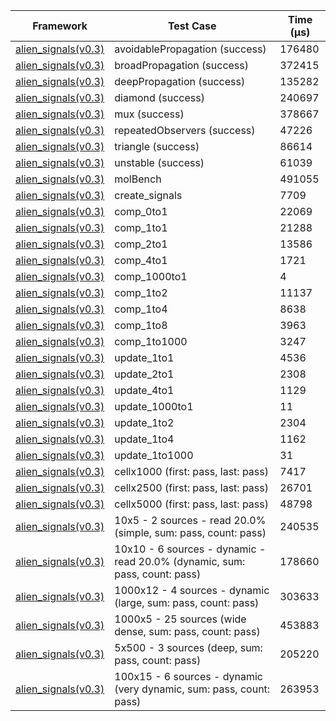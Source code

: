 | Framework | Test Case | Time (μs) |
| --- | --- | --- |
| [alien_signals(v0.3)](https://github.com/medz/alien-signals-dart) | avoidablePropagation (success) | 176480 |
| [alien_signals(v0.3)](https://github.com/medz/alien-signals-dart) | broadPropagation (success) | 372415 |
| [alien_signals(v0.3)](https://github.com/medz/alien-signals-dart) | deepPropagation (success) | 135282 |
| [alien_signals(v0.3)](https://github.com/medz/alien-signals-dart) | diamond (success) | 240697 |
| [alien_signals(v0.3)](https://github.com/medz/alien-signals-dart) | mux (success) | 378667 |
| [alien_signals(v0.3)](https://github.com/medz/alien-signals-dart) | repeatedObservers (success) | 47226 |
| [alien_signals(v0.3)](https://github.com/medz/alien-signals-dart) | triangle (success) | 86614 |
| [alien_signals(v0.3)](https://github.com/medz/alien-signals-dart) | unstable (success) | 61039 |
| [alien_signals(v0.3)](https://github.com/medz/alien-signals-dart) | molBench | 491055 |
| [alien_signals(v0.3)](https://github.com/medz/alien-signals-dart) | create_signals | 7709 |
| [alien_signals(v0.3)](https://github.com/medz/alien-signals-dart) | comp_0to1 | 22069 |
| [alien_signals(v0.3)](https://github.com/medz/alien-signals-dart) | comp_1to1 | 21288 |
| [alien_signals(v0.3)](https://github.com/medz/alien-signals-dart) | comp_2to1 | 13586 |
| [alien_signals(v0.3)](https://github.com/medz/alien-signals-dart) | comp_4to1 | 1721 |
| [alien_signals(v0.3)](https://github.com/medz/alien-signals-dart) | comp_1000to1 | 4 |
| [alien_signals(v0.3)](https://github.com/medz/alien-signals-dart) | comp_1to2 | 11137 |
| [alien_signals(v0.3)](https://github.com/medz/alien-signals-dart) | comp_1to4 | 8638 |
| [alien_signals(v0.3)](https://github.com/medz/alien-signals-dart) | comp_1to8 | 3963 |
| [alien_signals(v0.3)](https://github.com/medz/alien-signals-dart) | comp_1to1000 | 3247 |
| [alien_signals(v0.3)](https://github.com/medz/alien-signals-dart) | update_1to1 | 4536 |
| [alien_signals(v0.3)](https://github.com/medz/alien-signals-dart) | update_2to1 | 2308 |
| [alien_signals(v0.3)](https://github.com/medz/alien-signals-dart) | update_4to1 | 1129 |
| [alien_signals(v0.3)](https://github.com/medz/alien-signals-dart) | update_1000to1 | 11 |
| [alien_signals(v0.3)](https://github.com/medz/alien-signals-dart) | update_1to2 | 2304 |
| [alien_signals(v0.3)](https://github.com/medz/alien-signals-dart) | update_1to4 | 1162 |
| [alien_signals(v0.3)](https://github.com/medz/alien-signals-dart) | update_1to1000 | 31 |
| [alien_signals(v0.3)](https://github.com/medz/alien-signals-dart) | cellx1000 (first: pass, last: pass) | 7417 |
| [alien_signals(v0.3)](https://github.com/medz/alien-signals-dart) | cellx2500 (first: pass, last: pass) | 26701 |
| [alien_signals(v0.3)](https://github.com/medz/alien-signals-dart) | cellx5000 (first: pass, last: pass) | 48798 |
| [alien_signals(v0.3)](https://github.com/medz/alien-signals-dart) | 10x5 - 2 sources - read 20.0% (simple, sum: pass, count: pass) | 240535 |
| [alien_signals(v0.3)](https://github.com/medz/alien-signals-dart) | 10x10 - 6 sources - dynamic - read 20.0% (dynamic, sum: pass, count: pass) | 178660 |
| [alien_signals(v0.3)](https://github.com/medz/alien-signals-dart) | 1000x12 - 4 sources - dynamic (large, sum: pass, count: pass) | 303633 |
| [alien_signals(v0.3)](https://github.com/medz/alien-signals-dart) | 1000x5 - 25 sources (wide dense, sum: pass, count: pass) | 453883 |
| [alien_signals(v0.3)](https://github.com/medz/alien-signals-dart) | 5x500 - 3 sources (deep, sum: pass, count: pass) | 205220 |
| [alien_signals(v0.3)](https://github.com/medz/alien-signals-dart) | 100x15 - 6 sources - dynamic (very dynamic, sum: pass, count: pass) | 263953 |
